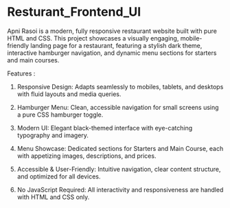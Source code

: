 # Resturant_Frontend_UI
Apni Rasoi is a modern, fully responsive restaurant website built with pure HTML and CSS. This project showcases a visually engaging, mobile-friendly landing page for a restaurant, featuring a stylish dark theme, interactive hamburger navigation, and dynamic menu sections for starters and main courses.

Features : 

1. Responsive Design: Adapts seamlessly to mobiles, tablets, and desktops with fluid layouts and media queries.

2. Hamburger Menu: Clean, accessible navigation for small screens using a pure CSS hamburger toggle.

3. Modern UI: Elegant black-themed interface with eye-catching typography and imagery.

4. Menu Showcase: Dedicated sections for Starters and Main Course, each with appetizing images, descriptions, and prices.

5. Accessible & User-Friendly: Intuitive navigation, clear content structure, and optimized for all devices.

6. No JavaScript Required: All interactivity and responsiveness are handled with HTML and CSS only.
